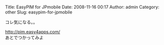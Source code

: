 Title: EasyPIM for JPmobile
Date: 2008-11-16 00:17
Author: admin
Category: other
Slug: easypim-for-jpmobile

<div>

コレ気になる。。

</div>

http://pim.easy4apps.com/  
あとでつかってみよ
